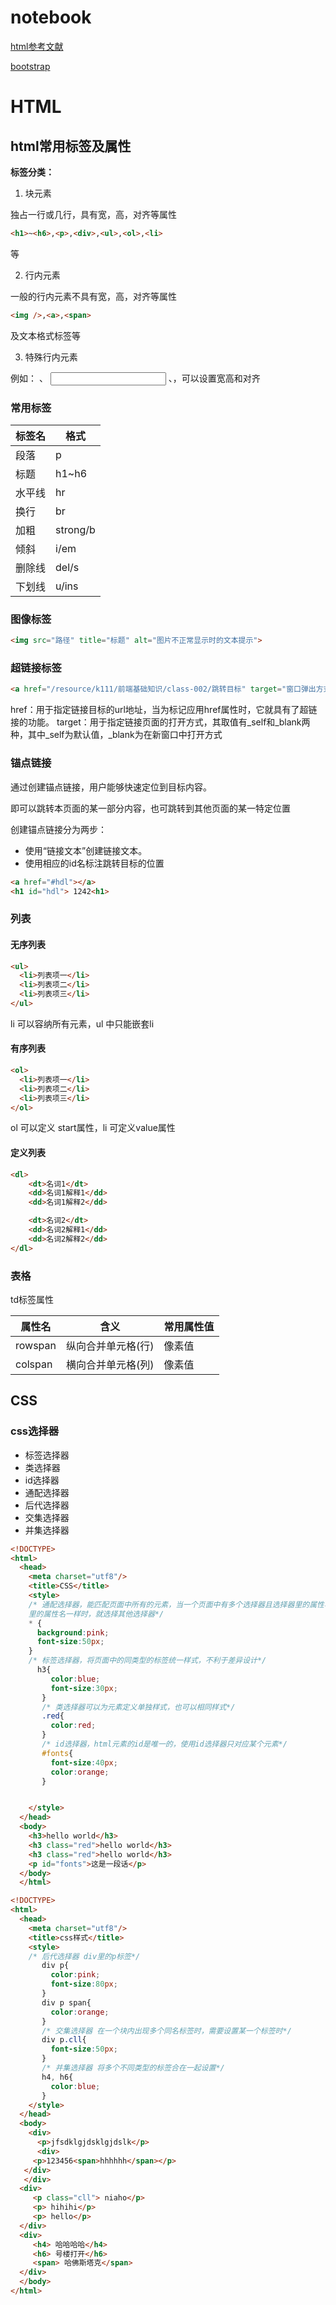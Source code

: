 # notebook


[html参考文献](http://www.w3school.com.cn/html/html_intro.asp)

[bootstrap](http://www.runoob.com/bootstrap/bootstrap-tutorial.html)


# HTML
## html常用标签及属性
**标签分类：**
1. 块元素

独占一行或几行，具有宽，高，对齐等属性
```html
<h1>~<h6>,<p>,<div>,<ul>,<ol>,<li>
```
等

2. 行内元素

一般的行内元素不具有宽，高，对齐等属性
```html
<img />,<a>,<span>
```
及文本格式标签等

3. 特殊行内元素

例如： <img />、 <input /> 、<td>，可以设置宽高和对齐


### 常用标签

标签名| 格式
-----|------|
段落 | p
标题 | h1~h6
水平线| hr
换行  | br
加粗  |strong/b
倾斜  | i/em
删除线 |del/s
下划线 | u/ins

### 图像标签
```html
<img src="路径" title="标题" alt="图片不正常显示时的文本提示">
```
### 超链接标签

```html
<a href="/resource/k111/前端基础知识/class-002/跳转目标" target="窗口弹出方式">文本或者图像</a>
```
href：用于指定链接目标的url地址，当为<a>标记应用href属性时，它就具有了超链接的功能。
target：用于指定链接页面的打开方式，其取值有_self和_blank两种，其中_self为默认值，_blank为在新窗口中打开方式

### 锚点链接
通过创建锚点链接，用户能够快速定位到目标内容。

即可以跳转本页面的某一部分内容，也可跳转到其他页面的某一特定位置

创建锚点链接分为两步：

* 使用“链接文本”创建链接文本。
* 使用相应的id名标注跳转目标的位置
```html
<a href="#hdl"></a>
<h1 id="hdl"> 1242<h1>
```

### 列表

#### 无序列表
```html
<ul>
  <li>列表项一</li>
  <li>列表项二</li>
  <li>列表项三</li>
</ul>
```
li 可以容纳所有元素，ul 中只能嵌套li
#### 有序列表

```html
<ol>
  <li>列表项一</li>
  <li>列表项二</li>
  <li>列表项三</li>
</ol>
```
ol 可以定义 start属性，li 可定义value属性
#### 定义列表
```html
<dl>
    <dt>名词1</dt>
    <dd>名词1解释1</dd>
    <dd>名词1解释2</dd>

    <dt>名词2</dt>
    <dd>名词2解释1</dd>
    <dd>名词2解释2</dd>
</dl>
```
### 表格


td标签属性

属性名  |  含义  |  常用属性值
-------|--------|-----------
rowspan | 纵向合并单元格(行)| 像素值
colspan | 横向合并单元格(列) | 像素值

## CSS

### css选择器
* 标签选择器
* 类选择器
* id选择器
* 通配选择器
* 后代选择器
* 交集选择器
* 并集选择器

```html
<!DOCTYPE>
<html>
  <head>
    <meta charset="utf8"/>
    <title>CSS</title>
    <style>
    /* 通配选择器，能匹配页面中所有的元素，当一个页面中有多个选择器且选择器里的属性名和通配选择器的
    里的属性名一样时，就选择其他选择器*/
    * {
      background:pink;
      font-size:50px;
    }
    /* 标签选择器，将页面中的同类型的标签统一样式，不利于差异设计*/
      h3{
         color:blue;
         font-size:30px;
       }
       /* 类选择器可以为元素定义单独样式，也可以相同样式*/
       .red{
         color:red;
       }
       /* id选择器，html元素的id是唯一的，使用id选择器只对应某个元素*/
       #fonts{
         font-size:40px;
         color:orange;
       }   


    </style>
  </head>
  <body>
    <h3>hello world</h3>
    <h3 class="red">hello world</h3>
    <h3 class="red">hello world</h3>
    <p id="fonts">这是一段话</p>
  </body>
  </html>
```

```html
<!DOCTYPE>
<html>
  <head>
    <meta charset="utf8"/>
    <title>css样式</title>
    <style>
    /* 后代选择器 div里的p标签*/
       div p{
         color:pink;
         font-size:80px;
       }
       div p span{
         color:orange;
       }
       /* 交集选择器 在一个块内出现多个同名标签时，需要设置某一个标签时*/
       div p.cll{
         font-size:50px;
       }
       /* 并集选择器 将多个不同类型的标签合在一起设置*/
       h4, h6{
         color:blue;
       }
    </style>
  </head>
  <body>
    <div>
      <p>jfsdklgjdsklgjdslk</p>
      <div>
     <p>123456<span>hhhhhh</span></p>
   </div>
   </div>
  <div>
     <p class="cll"> niaho</p>
     <p> hihihi</p>
     <p> hello</p>
  </div>
  <div>
     <h4> 哈哈哈哈</h4>
     <h6> 号楼打开</h6>
     <span> 哈佛斯塔克</span>
  </div>
  </body>
</html>
```

